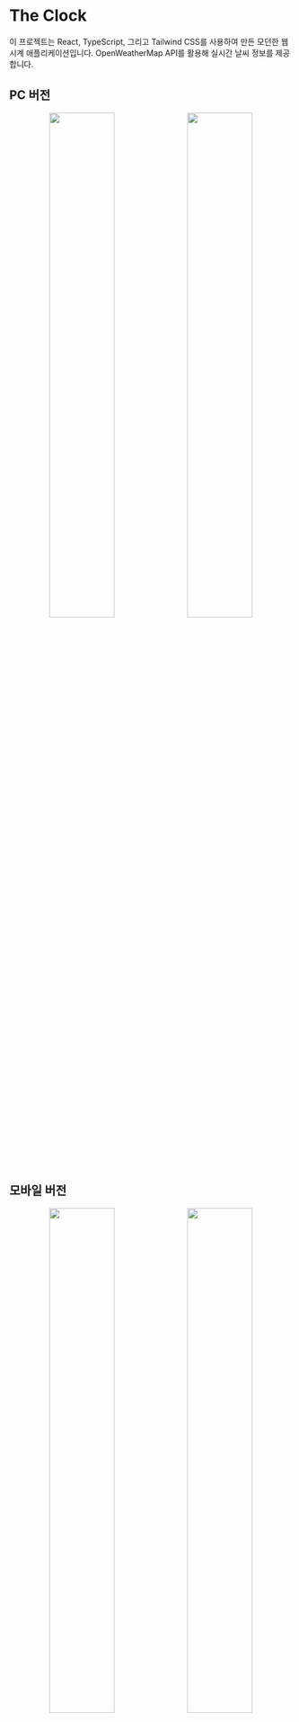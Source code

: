 # The Clock

이 프로젝트는 React, TypeScript, 그리고 Tailwind CSS를 사용하여 만든 모던한 웹 시계 애플리케이션입니다. OpenWeatherMap API를 활용해 실시간 날씨 정보를 제공합니다.

## PC 버전

<p align="center">
  <img src="https://github.com/user-attachments/assets/1d414d99-2594-4156-9557-57dc4ef61da8" width="48%" />
  <img src="https://github.com/user-attachments/assets/ae400660-756c-48b5-a1ec-39cc500e376d" width="48%" />
</p>

## 모바일 버전

<p align="center">
  <img src="https://github.com/user-attachments/assets/f91ff685-ef13-4d92-803e-c7a96d575f2d" width="48%" />
  <img src="https://github.com/user-attachments/assets/c3e8b5a9-d649-424c-a018-21b48e93da74" width="48%" />
</p>




## 주요 기능

- **아날로그/디지털 시계 전환**: 두 가지 시계 모드를 쉽게 전환할 수 있습니다.
- **다크 모드/라이트 모드**: 사용자 환경에 맞게 테마를 변경할 수 있습니다.
- **실시간 시간 표시**: 현재 시간을 정확하게 보여줍니다.
- **실시간 위치 및 날씨 정보**: OpenWeatherMap API를 사용하여 현재 위치와 날씨 상태를 표시합니다.
- **반응형 디자인**: 모든 디바이스 화면 크기에 맞게 최적화되어 있습니다.
- **설정 유지**: 사용자의 시계 모드 선호도를 로컬 스토리지에 저장합니다.

## 기술 스택

- **React 19**: 최신 React 기능을 활용한 UI 구축
- **TypeScript**: 타입 안정성을 갖춘 코드 작성
- **Tailwind CSS**: 모던하고 반응형인 UI 스타일링
- **Vite**: 빠른 개발 서버 및 빌드 도구
- **date-fns**: 날짜 및 시간 형식화 라이브러리
- **Lucide React**: 아이콘 컴포넌트 라이브러리
- **OpenWeatherMap API**: 실시간 날씨 데이터 제공

## 설치 방법

이 프로젝트를 로컬 환경에서 실행하기 위한 방법입니다:

```bash
# 저장소 클론
git clone https://github.com/yourusername/the-clock.git
cd the-clock

# 의존성 설치
npm install

# 환경 변수 설정
cp .env.example .env
# .env 파일에 OpenWeatherMap API 키 추가
# VITE_OPENWEATHERMAP_API_KEY=your_api_key_here

# 개발 서버 실행
npm run dev
```

개발 서버는 기본적으로 `http://localhost:5173`에서 실행됩니다.

### OpenWeatherMap API 키 발급 방법

1. [OpenWeatherMap](https://openweathermap.org/) 웹사이트에 접속
2. 회원가입 및 로그인
3. 계정 메뉴에서 "My API Keys" 선택
4. 기본 생성된 키 사용 또는 새 키 생성
5. API 키를 복사하여 `.env` 파일에 붙여넣기

## 빌드 방법

프로덕션용 빌드를 생성하려면:

```bash
npm run build
```

빌드된 파일은 `dist` 디렉토리에 생성됩니다.

## 프로젝트 구조

```
the-clock/
├── public/               # 정적 파일
│   └── clock-icon.svg    # 파비콘
├── src/                  # 소스 코드
│   ├── components/       # 리액트 컴포넌트
│   │   ├── clock/        # 시계 관련 컴포넌트
│   │   └── weather/      # 날씨 관련 컴포넌트
│   ├── hooks/            # 커스텀 React 훅
│   ├── services/         # API 서비스
│   │   └── weatherService.ts # 날씨 API 서비스
│   ├── types/            # TypeScript 타입 정의
│   ├── App.tsx           # 메인 앱 컴포넌트
│   ├── main.tsx          # 앱 진입점
│   └── index.css         # 전역 스타일
├── .env.example          # 환경 변수 예제 파일
├── index.html            # HTML 템플릿
├── package.json          # 의존성 및 스크립트
├── tailwind.config.js    # Tailwind 설정
├── tsconfig.json         # TypeScript 설정
└── vite.config.ts        # Vite 설정
```

## 주요 기능 소개

### 1. 실시간 날씨 정보

OpenWeatherMap API를 사용하여 사용자의 현재 위치 기반 실시간 날씨 정보를 표시합니다. 사용자는 위치 정보 접근 권한을 허용해야 합니다.

### 2. 다크 모드 / 라이트 모드

시스템 설정에 맞춰 자동으로 테마가 적용되며, 사용자가 직접 전환할 수도 있습니다.

### 3. 반응형 디자인

모바일, 태블릿, 데스크톱 등 다양한 화면 크기에 최적화된 UI를 제공합니다.

### 4. 사용자 설정 저장

사용자가 선택한 시계 모드(아날로그/디지털)를 로컬 스토리지에 저장하여 다음 방문 시에도 유지됩니다.

## 앞으로의 개선 사항

- 여러 타임존 지원
- 알람 기능 추가
- 사용자 정의 테마
- 오프라인 모드 지원
- 날씨 예보 기능 추가 (주간 예보)

## 기여하기

이슈와 풀 리퀘스트를 통해 기여를 환영합니다. 큰 변경 사항의 경우 먼저 이슈를 생성하여 논의해주세요.

## 라이센스

MIT 라이센스에 따라 배포됩니다. 자세한 내용은 LICENSE 파일을 참조하세요.

## 연락처

문의사항이나 피드백이 있으면 [nhw3990@gmail.com](mailto:nhw3990@gmail.com)로 연락주세요.

---

이 프로젝트는 [Vite](https://vitejs.dev/), [Tailwind CSS](https://tailwindcss.com/)와 [OpenWeatherMap API](https://openweathermap.org/api)를 사용하여 구축되었습니다.
